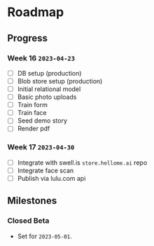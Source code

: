 # Roadmap

## Progress

### Week 16 `2023-04-23`

- [ ] DB setup (production)
- [ ] Blob store setup (production)
- [ ] Initial relational model
- [ ] Basic photo uploads
- [ ] Train form
- [ ] Train face
- [ ] Seed demo story
- [ ] Render pdf

### Week 17 `2023-04-30`

- [ ] Integrate with swell.is `store.hellome.ai` repo
- [ ] Integrate face scan
- [ ] Publish via lulu.com api

## Milestones

### Closed Beta

- Set for `2023-05-01`.
